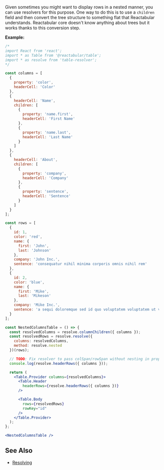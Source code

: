 Given sometimes you might want to display rows in a nested manner, you can use resolvers for this purpose. One way to do this is to use a `children` field and then convert the tree structure to something flat that Reactabular understands. Reactabular core doesn't know anything about trees but it works thanks to this conversion step.

**Example:**

```jsx
/*
import React from 'react';
import * as Table from '@reactabular/table';
import * as resolve from 'table-resolver';
*/

const columns = [
  {
    property: 'color',
    headerCell: 'Color'
  },
  {
    headerCell: 'Name',
    children: [
      {
        property: 'name.first',
        headerCell: 'First Name'
      },
      {
        property: 'name.last',
        headerCell: 'Last Name'
      }
    ]
  },
  {
    headerCell: 'About',
    children: [
      {
        property: 'company',
        headerCell: 'Company'
      },
      {
        property: 'sentence',
        headerCell: 'Sentence'
      }
    ]
  }
];

const rows = [
  {
    id: 1,
    color: 'red',
    name: {
      first: 'John',
      last: 'Johnson'
    },
    company: 'John Inc.',
    sentence: 'consequatur nihil minima corporis omnis nihil rem'
  },
  {
    id: 2,
    color: 'blue',
    name: {
      first: 'Mike',
      last: 'Mikeson'
    },
    company: 'Mike Inc.',
    sentence: 'a sequi doloremque sed id quo voluptatem voluptatem ut voluptatibus'
  }
];

const NestedColumnsTable = () => {
  const resolvedColumns = resolve.columnChildren({ columns });
  const resolvedRows = resolve.resolve({
    columns: resolvedColumns,
    method: resolve.nested
  })(rows);

  // TODO: Fix resolver to pass colSpan/rowSpan without nesting in props property
  console.log(resolve.headerRows({ columns }));

  return (
    <Table.Provider columns={resolvedColumns}>
      <Table.Header
        headerRows={resolve.headerRows({ columns })}
      />

      <Table.Body
        rows={resolvedRows}
        rowKey="id"
      />
    </Table.Provider>
  );
};

<NestedColumnsTable />
```

## See Also

* [Resolving](/resolving)
